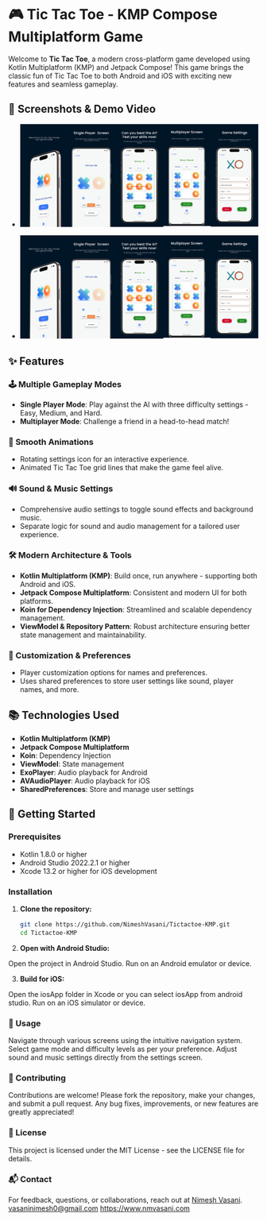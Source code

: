   # 🎮 Tic Tac Toe - KMP Compose Multiplatform Game

Welcome to **Tic Tac Toe**, a modern cross-platform game developed using Kotlin Multiplatform (KMP) and Jetpack Compose! This game brings the classic fun of Tic Tac Toe to both Android and iOS with exciting new features and seamless gameplay. 

## 📸 Screenshots & Demo Video

- ![Gameplay Screenshot](https://github.com/NimeshVasani/Tictactoe-KMP/blob/efa2b4afeb6b219473d4af38071b418d7e3ff435/samples/tic_tac_toe_final.jpg)

  
- [![Watch Demo Video](https://github.com/NimeshVasani/Tictactoe-KMP/blob/efa2b4afeb6b219473d4af38071b418d7e3ff435/samples/tic_tac_toe_final.jpg)](https://video.wixstatic.com/video/9f921c_196fda933c3849ebb3e427db442c91cc/1080p/mp4/file.mp4)

## ✨ Features

### 🕹️ Multiple Gameplay Modes
- **Single Player Mode**: Play against the AI with three difficulty settings - Easy, Medium, and Hard.
- **Multiplayer Mode**: Challenge a friend in a head-to-head match!

### 🎨 Smooth Animations
- Rotating settings icon for an interactive experience.
- Animated Tic Tac Toe grid lines that make the game feel alive.

### 🔊 Sound & Music Settings
- Comprehensive audio settings to toggle sound effects and background music.
- Separate logic for sound and audio management for a tailored user experience.

### 🛠️ Modern Architecture & Tools
- **Kotlin Multiplatform (KMP)**: Build once, run anywhere - supporting both Android and iOS.
- **Jetpack Compose Multiplatform**: Consistent and modern UI for both platforms.
- **Koin for Dependency Injection**: Streamlined and scalable dependency management.
- **ViewModel & Repository Pattern**: Robust architecture ensuring better state management and maintainability.

### 🔧 Customization & Preferences
- Player customization options for names and preferences.
- Uses shared preferences to store user settings like sound, player names, and more.

## 📚 Technologies Used

- **Kotlin Multiplatform (KMP)**
- **Jetpack Compose Multiplatform**
- **Koin**: Dependency Injection
- **ViewModel**: State management
- **ExoPlayer**: Audio playback for Android
- **AVAudioPlayer**: Audio playback for iOS
- **SharedPreferences**: Store and manage user settings

## 🚀 Getting Started

### Prerequisites

- Kotlin 1.8.0 or higher
- Android Studio 2022.2.1 or higher
- Xcode 13.2 or higher for iOS development

### Installation

1. **Clone the repository:**
   ```bash
   git clone https://github.com/NimeshVasani/Tictactoe-KMP.git
   cd Tictactoe-KMP
2. **Open with Android Studio:**

Open the project in Android Studio.
Run on an Android emulator or device.

3. **Build for iOS:**

Open the iosApp folder in Xcode or you can select iosApp from android studio.
Run on an iOS simulator or device.

### 📖 Usage

Navigate through various screens using the intuitive navigation system.
Select game mode and difficulty levels as per your preference.
Adjust sound and music settings directly from the settings screen.

### 🤝 Contributing

Contributions are welcome! Please fork the repository, make your changes, and submit a pull request. Any bug fixes, improvements, or new features are greatly appreciated!

### 📄 License

This project is licensed under the MIT License - see the LICENSE file for details.

### 📬 Contact

For feedback, questions, or collaborations, reach out at [Nimesh Vasani](https://www.nmvasani.com).
vasaninimesh0@gmail.com
https://www.nmvasani.com
